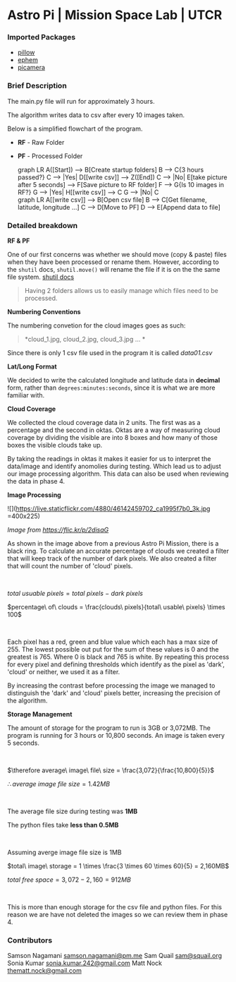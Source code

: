 # Astro Pi | Mission Space Lab | UTCR

### Imported Packages
- [pillow](https://pillow.readthedocs.io/en/stable/index.html "Python Imaging Library")
- [ephem](https://pypi.org/project/ephem/ "High Precision Astronomy Computations")
- [picamera](https://picamera.readthedocs.io/en/release-1.13/index.html "Raspberry Pi camera module")


### Brief Description
The main.py file will run for approximately 3 hours.

The algorithm writes data to csv after every 10 images taken.

Below is a simplified flowchart of the program.

- **RF** - Raw Folder
- **PF** - Processed Folder

  <div class="mermaid">
    graph LR
      A([Start]) --> B[Create startup folders]
      B --> C{3 hours passed?}
      C --> |Yes| D[[write csv]] --> Z([End])
      C --> |No| E[take picture after 5 seconds] --> F[Save picture to RF folder]
      F --> G{Is 10 images in RF?}
      G --> |Yes| H[[write csv]] --> C
      G --> |No| C

  </div>

  <div class="mermaid">
    graph LR
      A[[write csv]] --> B[Open csv file]
      B --> C[Get filename, latitude, longitude ...]
      C --> D[Move to PF]
      D --> E[Append data to file]
  </div>

### Detailed breakdown

**RF & PF**

One of our first concerns was whether we should move (copy & paste) files
when they have been processed or rename them. However, according to the
`shutil` docs, `shutil.move()` will rename the file if it is on the the
same file system. [shutil docs](https://docs.python.org/3/library/shutil.html#shutil.move)

> Having 2 folders allows us to easily manage which files need to be processed.


**Numbering Conventions**

The numbering convetion for the cloud images goes as such:

> *cloud_1.jpg, cloud_2.jpg, cloud_3.jpg ... *

Since there is only 1 csv file used in the program it is called *data01.csv*


**Lat/Long Format**

We decided to write the calculated longitude and latitude data in **decimal** form,
rather than `degrees:minutes:seconds`, since it is what we are more familiar with.


**Cloud Coverage**

We collected the cloud coverage data in 2 units. The first was as a percentage and the second
in oktas. Oktas are a way of measuring cloud coverage by dividing the visible are into 8 boxes
and how many of those boxes the visible clouds take up.

By taking the readings in oktas it makes it easier for us to interpret the data/image and
identify anomolies during testing. Which lead us to adjust our image processing algorithm.
This data can also be used when reviewing the data in phase 4.


**Image Processing**

![](https://live.staticflickr.com/4880/46142459702_ca1995f7b0_3k.jpg =400x225)

*Image from https://flic.kr/p/2disaG*

As shown in the image above from a previous Astro Pi Mission, there is a black ring.
To calculate an accurate percentage of clouds we created a filter that will keep track
of the number of dark pixels. We also created a filter that will count the number of
'cloud' pixels.

&nbsp;

$total\ usuable\ pixels = total\ pixels\ -\ dark\ pixels$

$percentage\ of\ clouds = \frac{clouds\ pixels}{total\ usable\ pixels} \times 100$

&nbsp;

Each pixel has a red, green and blue value which each has a max size of 255.
The lowest possible out put for the sum of these values is 0 and the greatest is 765.
Where 0 is black and 765 is white. By repeating this process for every pixel and defining
thresholds which identify as the pixel as 'dark', 'cloud' or neither, we used it as a filter.

By increasing the contrast before processing the image we managed to distinguish the 'dark'
and 'cloud' pixels better, increasing the precision of the algorithm.

**Storage Management**

The amount of storage for the program to run is 3GB or 3,072MB.
The program is running for 3 hours or 10,800 seconds.
An image is taken every 5 seconds.

&nbsp;

$\therefore average\ image\ file\ size = \frac{3,072}{\frac{10,800}{5}}$

$\therefore average\ image\ file\ size = 1.42MB$

&nbsp;

The average file size during testing was **1MB**

The python files take **less than 0.5MB**

&nbsp;

Assuming averge image file size is 1MB

$total\ image\ storage = 1 \times \frac{3 \times 60 \times 60}{5} = 2,160MB$

$total\ free\ space = 3,072 - 2,160 = 912MB$

&nbsp;

This is more than enough storage for the csv file and python files.
For this reason we are have not deleted the images so we can review them in phase 4.


### Contributors

Samson Nagamani <samson.nagamani@pm.me>
Sam Quail <sam@squail.org>
Sonia Kumar <sonia.kumar.242@gmail.com>
Matt Nock <thematt.nock@gmail.com>
